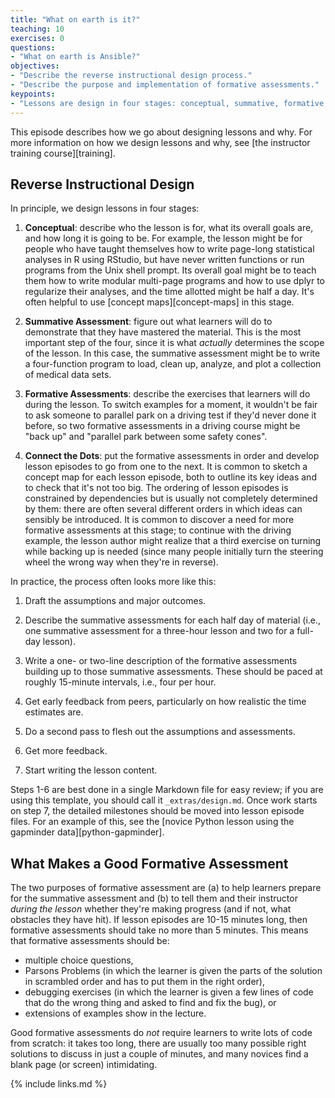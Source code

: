 ```yaml
---
title: "What on earth is it?"
teaching: 10
exercises: 0
questions:
- "What on earth is Ansible?"
objectives:
- "Describe the reverse instructional design process."
- "Describe the purpose and implementation of formative assessments."
keypoints:
- "Lessons are design in four stages: conceptual, summative, formative, and connective."
---
```


This episode describes how we go about designing lessons and why.
For more information on how we design lessons and why,
see [the instructor training course][training].

## Reverse Instructional Design

In principle,
we design lessons in four stages:

1.  **Conceptual**:
    describe who the lesson is for,
    what its overall goals are,
    and how long it is going to be.
    For example,
    the lesson might be for people who have taught themselves
    how to write page-long statistical analyses in R using RStudio,
    but have never written functions or run programs from the Unix shell prompt.
    Its overall goal might be to teach them how to write modular multi-page programs
    and how to use dplyr to regularize their analyses,
    and the time allotted might be half a day.
    It's often helpful to use [concept maps][concept-maps] in this stage.

2.  **Summative Assessment**:
    figure out what learners will do to demonstrate that they have mastered the material.
    This is the most important step of the four,
    since it is what *actually* determines the scope of the lesson.
    In this case,
    the summative assessment might be to write a four-function program
    to load, clean up, analyze, and plot a collection of medical data sets.

3.  **Formative Assessments**:
    describe the exercises that learners will do during the lesson.
    To switch examples for a moment,
    it wouldn't be fair to ask someone to parallel park on a driving test
    if they'd never done it before,
    so two formative assessments in a driving course might be
    "back up" and "parallel park between some safety cones".

4.  **Connect the Dots**:
    put the formative assessments in order
    and develop lesson episodes to go from one to the next.
    It is common to sketch a concept map for each lesson episode,
    both to outline its key ideas
    and to check that it's not too big.
    The ordering of lesson episodes is constrained by dependencies
    but is usually not completely determined by them:
    there are often several different orders in which ideas can sensibly be introduced.
    It is common to discover a need for more formative assessments at this stage;
    to continue with the driving example,
    the lesson author might realize that a third exercise on turning while backing up is needed
    (since many people initially turn the steering wheel the wrong way when they're in reverse).

In practice, the process often looks more like this:

1.  Draft the assumptions and major outcomes.

2.  Describe the summative assessments for each half day of material
    (i.e., one summative assessment for a three-hour lesson and two for a full-day lesson).

3.  Write a one- or two-line description of the formative assessments
    building up to those summative assessments.
    These should be paced at roughly 15-minute intervals,
    i.e.,
    four per hour.

4.  Get early feedback from peers,
    particularly on how realistic the time estimates are.

5.  Do a second pass to flesh out the assumptions and assessments.

6.  Get more feedback.

7.  Start writing the lesson content.

Steps 1-6 are best done in a single Markdown file for easy review;
if you are using this template,
you should call it `_extras/design.md`.
Once work starts on step 7,
the detailed milestones should be moved into lesson episode files.
For an example of this,
see the [novice Python lesson using the gapminder data][python-gapminder].

## What Makes a Good Formative Assessment

The two purposes of formative assessment are
(a) to help learners prepare for the summative assessment and
(b) to tell them and their instructor *during the lesson*
whether they're making progress (and if not, what obstacles they have hit).
If lesson episodes are 10-15 minutes long,
then formative assessments should take no more than 5 minutes.
This means that formative assessments should be:

*   multiple choice questions,
*   Parsons Problems
    (in which the learner is given the parts of the solution in scrambled order
    and has to put them in the right order),
*   debugging exercises
    (in which the learner is given a few lines of code that do the wrong thing
    and asked to find and fix the bug), or
*   extensions of examples show in the lecture.

Good formative assessments do *not* require learners to write lots of code from scratch:
it takes too long,
there are usually too many possible right solutions to discuss in just a couple of minutes,
and many novices find a blank page (or screen) intimidating.

{% include links.md %}
